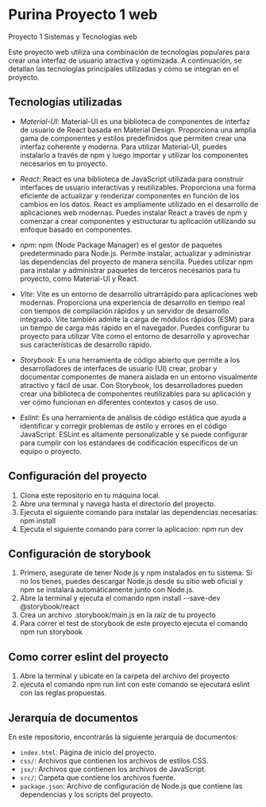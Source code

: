# Purina Proyecto 1 web
Proyecto 1 Sistemas y Tecnologias web

Este proyecto web utiliza una combinación de tecnologías populares para crear una interfaz de usuario atractiva y optimizada. A continuación, se detallan las tecnologías principales utilizadas y cómo se integran en el proyecto.

## Tecnologías utilizadas

- *Material-UI*: Material-UI es una biblioteca de componentes de interfaz de usuario de React basada en Material Design. Proporciona una amplia gama de componentes y estilos predefinidos que permiten crear una interfaz coherente y moderna. Para utilizar Material-UI, puedes instalarlo a través de npm y luego importar y utilizar los componentes necesarios en tu proyecto.

- *React*: React es una biblioteca de JavaScript utilizada para construir interfaces de usuario interactivas y reutilizables. Proporciona una forma eficiente de actualizar y renderizar componentes en función de los cambios en los datos. React es ampliamente utilizado en el desarrollo de aplicaciones web modernas. Puedes instalar React a través de npm y comenzar a crear componentes y estructurar tu aplicación utilizando su enfoque basado en componentes.

- *npm*: npm (Node Package Manager) es el gestor de paquetes predeterminado para Node.js. Permite instalar, actualizar y administrar las dependencias del proyecto de manera sencilla. Puedes utilizar npm para instalar y administrar paquetes de terceros necesarios para tu proyecto, como Material-UI y React.

- *Vite*: Vite es un entorno de desarrollo ultrarrápido para aplicaciones web modernas. Proporciona una experiencia de desarrollo en tiempo real con tiempos de compilación rápidos y un servidor de desarrollo integrado. Vite también admite la carga de módulos rápidos (ESM) para un tiempo de carga más rápido en el navegador. Puedes configurar tu proyecto para utilizar Vite como el entorno de desarrollo y aprovechar sus características de desarrollo rápido.

- *Storybook*: Es una herramienta de código abierto que permite a los desarrolladores de interfaces de usuario (UI) crear, probar y documentar componentes de manera aislada en un entorno visualmente atractivo y fácil de usar. Con Storybook, los desarrolladores pueden crear una biblioteca de componentes reutilizables para su aplicación y ver cómo funcionan en diferentes contextos y casos de uso.

- *Eslint*: Es una herramienta de análisis de código estática que ayuda a identificar y corregir problemas de estilo y errores en el código JavaScript. ESLint es altamente personalizable y se puede configurar para cumplir con los estándares de codificación específicos de un equipo o proyecto.

## Configuración del proyecto

1. Clona este repositorio en tu máquina local.
2. Abre una terminal y navega hasta el directorio del proyecto.
3. Ejecuta el siguiente comando para instalar las dependencias necesarias: npm install
4. Ejecuta el siguiente comando para correr la aplicacion: npm run dev

## Configuración de storybook
1. Primero, asegúrate de tener Node.js y npm instalados en tu sistema. Si no los tienes, puedes descargar Node.js desde su sitio web oficial y npm se instalará automáticamente junto con Node.js.
2. Abre la terminal y ejecuta el comando npm install --save-dev @storybook/react
3. Crea un archivo .storybook/main.js en la raíz de tu proyecto
4. Para correr el test de storybook de este proyecto ejecuta el comando npm run storybook

## Como correr eslint del proyecto
1. Abre la terminal y ubicate en la carpeta del archivo del proyecto
2. ejecuta el comando npm run lint con este comando se ejecutará eslint con las reglas propuestas.


## Jerarquía de documentos

En este repositorio, encontrarás la siguiente jerarquía de documentos:

- `index.html`: Página de inicio del proyecto.
- `css/`: Archivos que contienen los archivos de estilos CSS.
- `jsx/`: Archivos que contienen los archivos de JavaScript.
- `src/`: Carpeta que contiene los archivos fuente.
- `package.json`: Archivo de configuración de Node.js que contiene las dependencias y los scripts del proyecto.
